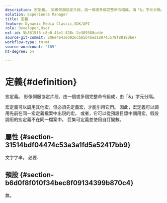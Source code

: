 ```yaml
---
description: 宏定義。 影像伺服協定片段，由一個或多個完整命令組成，由「&」字元分隔。
solution: Experience Manager
title: 定義
feature: Dynamic Media Classic,SDK/API
role: Developer,User
exl-id: 5b8815f5-c8e0-43e1-828c-2e389388cdde
source-git-commit: 206e4643e3926cb85b4be2189743578f88180be7
workflow-type: tm+mt
source-wordcount: '109'
ht-degree: 5%

---
```


# 定義{#definition}

宏定義。 影像伺服協定片段，由一個或多個完整命令組成，由「&amp;」字元分隔。

宏定義可以調用其他宏，但必須先定義宏，才能引用它們。 因此，宏定義可以調用先前在同一宏定義檔案中出現的宏。 或者，它可以從預設目錄中調用宏，假設調用的宏定義不在同一檔案中。 巨集可定義並使用自訂變數。

## 屬性 {#section-31514bdf04474c53a3a1fd5a52417bb9}

文字字串。 必要.

## 預設 {#section-b6d0f8f010f34bec8f09134399b870c4}

無。
